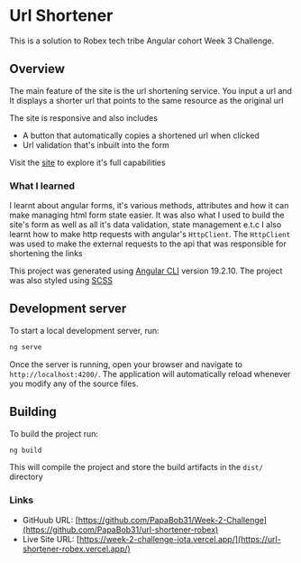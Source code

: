 # Url Shortener

This is a solution to Robex tech tribe Angular cohort Week 3 Challenge. 

## Overview

The main feature of the site is the url shortening service. You input a url and It 
displays a shorter url that points to the same resource as the original url

The site is responsive and also includes
- A button that automatically copies a shortened url when clicked
- Url validation that's inbuilt into the form


Visit the [site](https://url-shortener-robex.vercel.app/) to explore it's full capabilities

### What I learned
I learnt about angular forms, it's various methods, attributes and how it can make managing html form state easier. 
It was also what I used to build the site's form as well as all it's data validation, state management e.t.c
I also learnt how to make http requests with angular's `HttpClient`. The `HttpClient` was used to make the external
requests to the api that was responsible for shortening the links


This project was generated using [Angular CLI](https://github.com/angular/angular-cli) version 19.2.10. 
The project was also styled using [SCSS](https://sass-lang.com/)

## Development server

To start a local development server, run:

```bash
ng serve
```

Once the server is running, open your browser and navigate to `http://localhost:4200/`. The application will automatically reload whenever you modify any of the source files.

## Building

To build the project run:

```bash
ng build
```

This will compile the project and store the build artifacts in the `dist/` directory

### Links

- GitHuub URL: [https://github.com/PapaBob31/Week-2-Challenge](https://github.com/PapaBob31/url-shortener-robex)
- Live Site URL: [https://week-2-challenge-iota.vercel.app/](https://url-shortener-robex.vercel.app/)


